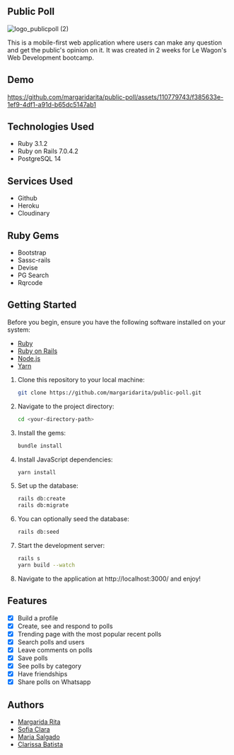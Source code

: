 ## Public Poll
![logo_publicpoll (2)](https://github.com/margaridarita/public-poll/assets/110779743/6dd67d7e-e8f5-47bb-ad05-93b18d8fe37a)

This is a mobile-first web application where users can make any question and get the public's opinion on it. 
It was created in 2 weeks for Le Wagon's Web Development bootcamp. 

## Demo
https://github.com/margaridarita/public-poll/assets/110779743/f385633e-1ef9-4df1-a91d-b65dc5147ab1

## Technologies Used
* Ruby 3.1.2
* Ruby on Rails 7.0.4.2
* PostgreSQL 14

## Services Used
* Github
* Heroku
* Cloudinary

## Ruby Gems
* Bootstrap
* Sassc-rails
* Devise
* PG Search
* Rqrcode

## Getting Started
Before you begin, ensure you have the following software installed on your system:
- [Ruby](https://www.ruby-lang.org/en/documentation/installation/)
- [Ruby on Rails](https://rubyonrails.org/)
- [Node.js](https://nodejs.org/en/download/)
- [Yarn](https://classic.yarnpkg.com/en/docs/install/)
  
1. Clone this repository to your local machine:

   ```bash
   git clone https://github.com/margaridarita/public-poll.git

2. Navigate to the project directory:

   ```bash
   cd <your-directory-path>

3. Install the gems:

   ```bash
   bundle install

4. Install JavaScript dependencies:

   ```bash
   yarn install

5. Set up the database:

   ```bash
   rails db:create
   rails db:migrate

6. You can optionally seed the database:
   
   ```bash
   rails db:seed

7. Start the development server:
   
   ```bash
   rails s
   yarn build --watch
   
8. Navigate to the application at http://localhost:3000/ and enjoy!

## Features
- [X] Build a profile
- [x] Create, see and respond to polls
- [X] Trending page with the most popular recent polls
- [X] Search polls and users
- [X] Leave comments on polls
- [X] Save polls
- [X] See polls by category
- [X] Have friendships
- [X] Share polls on Whatsapp

## Authors
* [Margarida Rita](https://github.com/margaridarita)
* [Sofia Clara](https://github.com/sofiamfclara)
* [Maria Salgado](https://github.com/mariasaksalgado)
* [Clarissa Batista](https://github.com/clapbat)
